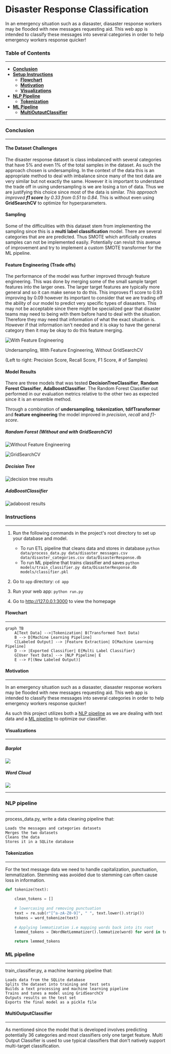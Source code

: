 # Disaster Response Classification
In an emergency situation such as a diasaster, diasaster response workers may be flooded with new messages requesting aid. This web app is intended to classify these messages into several categories in order to help emergency workers response quicker!

### Table of Contents
---

+ [**Conclusion**](#conclusion)
+ [**Setup Instructions**](#instructions)
    + [**Flowchart**](#flowchart)
    + [**Motivation**](#motivation)
    + [**Visualizations**](#visualizations)
+ [**NLP Pipeline**](#nlp-pipeline)
    + [**Tokenization**](#tokenization)
+ [**ML Pipeline**](#mL-pipeline)
    + [**MultiOutputClassifier**](#multiOutputClassifier)

---

### Conclusion
---
#### The Dataset Challenges
The disaster response dataset is class imbalanced with several categories that have 5% and even 1% of the total samples in the dataset. As such the approach chosen is undersampling. In the context of the data this is an appropriate method to deal with imbalance since many of the text data are very similar but not exactly the same. However it is important to understand the trade off in using undersampling is we are losing a ton of data. Thus we are justifying this choice since most of the data is similar. _This approach improved **f1 score** by 0.33 from 0.51 to 0.84_. This is without even using **GridSearchCV** to optimize for hyperparameters.

#### Sampling
Some of the difficulities with this dataset stem from implementing the sampling since this is a **multi label classification** model. There are several categories that are are predicted. Thus SMOTE which artificially creates samples can not be implemented easily. Potentially can revisit this avenue of improvement and try to implement a custom SMOTE transformer for the ML pipeline. 

#### Feature Engineering (Trade offs)
The performance of the model was further improved through feature engineering. This was done by merging some of the small sample target features into the larger ones. The larger target features are typically more general and so it can make sense to do this. This improves f1 score to 0.93 improving by 0.09 however its important to consider that we are trading off the ability of our model to predict very specific types of diasasters. This may not be acceptable since there might be specialized gear that disaster teams may need to being with them before hand to deal with the situation. Therefore they may need that information of what the exact situation is. However if that information isn't needed and it is okay to have the general category then it may be okay to do this feature merging.

![With Feature Engineering](https://i.imgur.com/tDa920W.png)

Undersampling, With Feature Engineering, Without GridSearchCV

(Left to right: Precision Score, Recall Score, F1 Score, # of Samples)

#### Model Results
There are three models that was tested **DecisionTreeClassifier**, **Random Forest Classifier**, **AdaBoostClassifier**. The Random Forest Classifier out performed in our evaluation metrics relative to the other two as expected since it is an ensemble method. 

Through a combination of **undersampling**, **tokenization**, **tdifTransformer** and **feature engineering** the model improved in _precision_, _recall_ and _f1-score_. 

##### **Random Forest** (Without and with GridSearchCV)

![Without Feature Engineering](https://i.imgur.com/1EPIk7G.png)


![GridSearchCV](https://i.imgur.com/2iaYAnb.png)

##### **Decision Tree** 

![decision tree results](https://i.imgur.com/9KZLmzB.png)


##### **AdaBoostClassifier**

![adaboost results](https://i.imgur.com/1DzeVXD.png)


### Instructions
___
1. Run the following commands in the project's root directory to set up your database and model.

    - To run ETL pipeline that cleans data and stores in database
        `python data/process_data.py data/disaster_messages.csv data/disaster_categories.csv data/DisasterResponse.db`
    - To run ML pipeline that trains classifier and saves
        `python models/train_classifier.py data/DisasterResponse.db models/classifier.pkl`

2. Go to `app` directory: `cd app`

3. Run your web app: `python run.py`

4. Go to http://127.0.0.1:3000 to view the homepage

#### Flowchart
---
```mermaid
graph TB
    A[Text Data] -->|Tokenization| B(Transformed Text Data)
    B --> D[Machine Learning Pipeline]
    C[Labeled Output] --> |Feature Extraction| D[Machine Learning Pipeline]
    D --> |Exported Classifier| E{Multi Label Classifier}
    G[User Text Data] --> |NLP Pipeline| E
    E --> F[(New Labeled Output)]
```
#### Motivation
---
In an emergency situation such as a diasaster, diasaster response workers may be flooded with new messages requesting aid. This web app is intended to classify these messages into several categories in order to help emergency workers response quicker!

As such this project utilizes both a [NLP pipeline](#nlp-pipeline) as we are dealing with text data and a [ML pipeline](#ml-pipeline) to optimize our classifier. 

#### Visualizations
---
##### Barplot
![](https://github.com/defunSM/Data-Science-Machine-Learning-Portfolio/blob/main/Diasaster%20Response%20Classification/viz/barplot_viz.png)
##### Word Cloud
![](https://github.com/defunSM/Data-Science-Machine-Learning-Portfolio/blob/main/Diasaster%20Response%20Classification/viz/wordcloud.png)

---
### NLP pipeline
---
process_data.py, write a data cleaning pipeline that:

    Loads the messages and categories datasets
    Merges the two datasets
    Cleans the data
    Stores it in a SQLite database


#### Tokenization
---

For the text message data we need to handle capitalization, punctuation, lemmatization. Stemming was avoided due to stemming can often cause loss in information.

```python
def tokenize(text):
    
    clean_tokens = []
    
    # lowercasing and removing punctuation
    text = re.sub(r"[^a-zA-Z0-9]", " ", text.lower().strip())
    tokens = word_tokenize(text)
    
    # Applying lemmatization i.e mapping words back into its root
    lemmed_tokens = [WordNetLemmatizer().lemmatize(word) for word in tokens]

    return lemmed_tokens
```
### ML pipeline
---
train_classifier.py, a machine learning pipeline that:

    Loads data from the SQLite database
    Splits the dataset into training and test sets
    Builds a text processing and machine learning pipeline
    Trains and tunes a model using GridSearchCV
    Outputs results on the test set
    Exports the final model as a pickle file


#### MultiOutputClassifier
---

As mentioned since the model that is developed involves predicting potentially 36 categories and most classifiers only one target feature. Multi Output Classifier is used to use typical classifiers that don't natively support multi-target classification.
